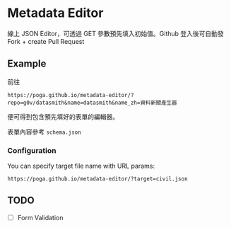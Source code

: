# Metadata Editor

線上 JSON Editor，可透過 GET 參數預先填入初始值。Github 登入後可自動發 Fork + create Pull Request

## Example

前往

```
https://poga.github.io/metadata-editor/?repo=g0v/datasmith&name=datasmith&name_zh=資料新聞產生器
```

便可得到包含預先填好的表單的編輯器。

表單內容參考 `schema.json`

### Configuration

You can specify target file name with URL params:

```
https://poga.github.io/metadata-editor/?target=civil.json
```

## TODO

- [ ] Form Validation
